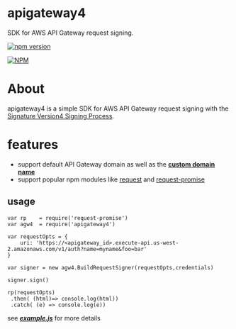 # apigateway4
SDK for AWS API Gateway request signing.



[![npm version](https://badge.fury.io/js/apigateway4@2x.png)](https://badge.fury.io/js/apigateway4)

[![NPM](https://nodei.co/npm/apigateway4.png)](https://nodei.co/npm/apigateway4/)



# About

apigateway4 is a simple SDK for AWS API Gateway request signing with the [Signature Version4 Signing Process](http://docs.aws.amazon.com/general/latest/gr/signature-version-4.html). 





# features

- support default API Gateway domain as well as the **[custom domain name](http://docs.aws.amazon.com/apigateway/latest/developerguide/how-to-custom-domains.html)**
- support popular npm modules like [request](https://www.npmjs.com/package/request) and [request-promise](https://www.npmjs.com/package/request-promise)



## usage

```
var rp    = require('request-promise')
var agw4  = require('apigateway4')

var requestOpts = {
	uri: 'https://<apigateway_id>.execute-api.us-west-2.amazonaws.com/v1/auth?name=myname&foo=bar'
}

var signer = new agw4.BuildRequestSigner(requestOpts,credentials)

signer.sign()

rp(requestOpts)
 .then( (html)=> console.log(html))
 .catch( (e) => console.log(e))
```

see ***[example.js](https://github.com/pahud/apigateway4/blob/master/example.js)*** for more details
